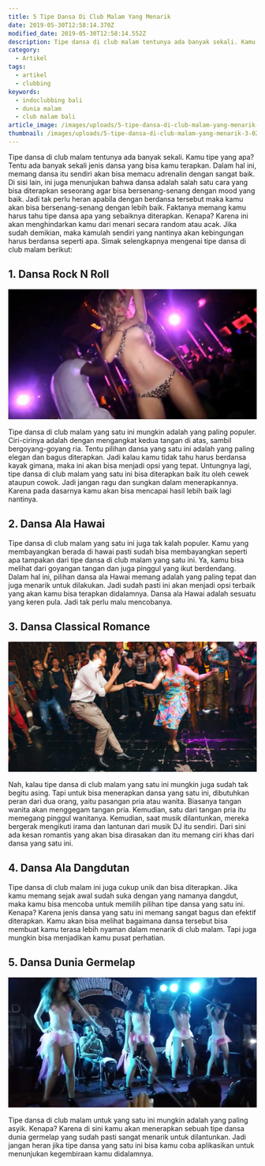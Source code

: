```yaml
---
title: 5 Tipe Dansa Di Club Malam Yang Menarik
date: 2019-05-30T12:58:14.370Z
modified_date: 2019-05-30T12:58:14.552Z
description: Tipe dansa di club malam tentunya ada banyak sekali. Kamu tipe yang apa? Tentu ada banyak sekali jenis dansa yang bisa kamu terapkan.
category:
  - Artikel
tags:
  - artikel
  - clubbing
keywords:
  - indoclubbing bali
  - dunia malam
  - club malam bali
article_image: /images/uploads/5-tipe-dansa-di-club-malam-yang-menarik-3.jpg
thumbnail: /images/uploads/5-tipe-dansa-di-club-malam-yang-menarik-3-028.jpg
---
```

Tipe dansa di club malam tentunya ada banyak sekali. Kamu tipe yang apa? Tentu ada banyak sekali jenis dansa yang bisa kamu terapkan. Dalam hal ini, memang dansa itu sendiri akan bisa memacu adrenalin dengan sangat baik. Di sisi lain, ini juga menunjukan bahwa dansa adalah salah satu cara yang bisa diterapkan seseorang agar bisa bersenang-senang dengan mood yang baik. Jadi tak perlu heran apabila dengan berdansa tersebut maka kamu akan bisa bersenang-senang dengan lebih baik. Faktanya memang kamu harus tahu tipe dansa apa yang sebaiknya diterapkan. Kenapa? Karena ini akan menghindarkan kamu dari menari secara random atau acak. Jika sudah demikian, maka kamulah sendiri yang nantinya akan kebingungan harus berdansa seperti apa. Simak selengkapnya mengenai tipe dansa di club malam berikut:



## 1. Dansa Rock N Roll

![5 Tipe Dansa Di Club Malam Yang Menarik](/images/uploads/5-tipe-dansa-di-club-malam-yang-menarik-3.jpg)

Tipe dansa di club malam yang satu ini mungkin adalah yang paling populer. Ciri-cirinya adalah dengan mengangkat kedua tangan di atas, sambil bergoyang-goyang ria. Tentu pilihan dansa yang satu ini adalah yang paling elegan dan bagus diterapkan. Jadi kalau kamu tidak tahu harus berdansa kayak gimana, maka ini akan bisa menjadi opsi yang tepat. Untungnya lagi, tipe dansa di club malam yang satu ini bisa diterapkan baik itu oleh cewek ataupun cowok. Jadi jangan ragu dan sungkan dalam menerapkannya. Karena pada dasarnya kamu akan bisa mencapai hasil lebih baik lagi nantinya.



## 2. Dansa Ala Hawai

Tipe dansa di club malam yang satu ini juga tak kalah populer. Kamu yang membayangkan berada di hawai pasti sudah bisa membayangkan seperti apa tampakan dari tipe dansa di club malam yang satu ini. Ya, kamu bisa melihat dari goyangan tangan dan juga pinggul yang ikut berdendang. Dalam hal ini, pilihan dansa ala Hawai memang adalah yang paling tepat dan juga menarik untuk dilakukan. Jadi sudah pasti ini akan menjadi opsi terbaik yang akan kamu bisa terapkan didalamnya. Dansa ala Hawai adalah sesuatu yang keren pula. Jadi tak perlu malu mencobanya.



## 3. Dansa Classical Romance

![5 Tipe Dansa Di Club Malam Yang Menarik](/images/uploads/5-tipe-dansa-di-club-malam-yang-menarik-2.jpg)

Nah, kalau tipe dansa di club malam yang satu ini mungkin juga sudah tak begitu asing. Tapi untuk bisa menerapkan dansa yang satu ini, dibutuhkan peran dari dua orang, yaitu pasangan pria atau wanita. Biasanya tangan wanita akan menggegam tangan pria. Kemudian, satu dari tangan pria itu memegang pinggul wanitanya. Kemudian, saat musik dilantunkan, mereka bergerak mengikuti irama dan lantunan dari musik DJ itu sendiri. Dari sini ada kesan romantis yang akan bisa dirasakan dan itu memang ciri khas dari dansa yang satu ini.



## 4. Dansa Ala Dangdutan

Tipe dansa di club malam ini juga cukup unik dan bisa diterapkan. Jika kamu  memang sejak awal sudah suka dengan yang namanya dangdut, maka kamu bisa mencoba untuk memilih pilihan tipe dansa yang satu ini. Kenapa? Karena jenis dansa yang satu ini memang sangat bagus dan efektif diterapkan. Kamu akan bisa melihat bagaimana dansa tersebut bisa membuat kamu terasa lebih nyaman dalam menarik di club malam. Tapi juga mungkin bisa menjadikan kamu pusat perhatian.



## 5. Dansa Dunia Germelap

![5 Tipe Dansa Di Club Malam Yang Menarik](/images/uploads/5-tipe-dansa-di-club-malam-yang-menarik-1.jpg)

Tipe dansa di club malam untuk yang satu ini mungkin adalah yang paling asyik. Kenapa? Karena di sini kamu akan menerapkan sebuah tipe dansa dunia germelap yang sudah pasti sangat menarik untuk dilantunkan. Jadi jangan heran jika tipe dansa yang satu ini bisa kamu coba aplikasikan untuk menunjukan kegembiraan kamu didalamnya.

